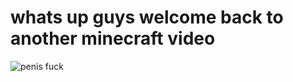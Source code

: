 <h1>whats up guys welcome back to another minecraft video</h1>

<body>
<img src="https://cdn.discordapp.com/attachments/848063361551958017/1038205704340779068/20210709_075546.jpg" alt="penis fuck">
</body>

